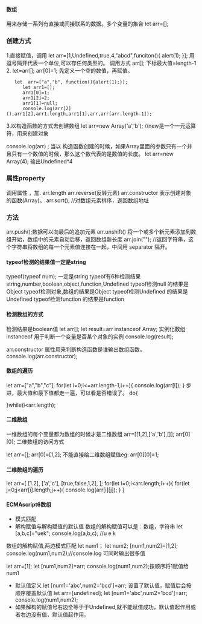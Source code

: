 
#### 数组

用来存储一系列有直接或间接联系的数据。多个变量的集合
let arr=[];
###  创建方式
1.直接赋值，调用
let arr=[1,Undefined,true,4,"abcd",funciton(){
  alert(1);
  }];
用逗号隔开代表一个单位,可以存任何类型的。
 调用方式
  arr[];    下标最大值=length-1
2. let=arr[];
   arr[0]=1; 先定义一个空的数值，再赋值。

       let  arr=["a","b", function(){alert(1);}];
          let arr1=[];
          arr1[0]=1;
          arr1[2]=2;
          arr1[1]=null;
          console.log(arr[2](),arr1[2],arr1.length,arr1[1],arr,arr[arr.length-1]);

3.以构造函数的方式去创建数组
   let arr=new  Array('a','b'); //new是一个一元运算符，用来创建对象

   console.log(arr)  ;
  当以 构造函数创建的时候，如果Array里面的参数只有一个并且只有一个数值的时候，那么这个数代表的是数值的长度。
  let arr=new Array(4);  输出Undefined*4
### 属性property
调用属性 ，加.
arr.length
arr.reverse(反转元素)
arr.constructor 表示创建对象的函数(Array)。
arr.sort(); //对数组元素排序，返回数组地址

### 方法
arr.push();数据可以向最后的追加元素
arr.unshift() 将一个或多个新元素添加到数组开始，数组中的元素自动后移，返回数组新长度
arr.join(""); //返回字符串，这个字符串将数组的每一个元素值连接在一起，中间用 separator 隔开。

#### typeof检测的结果值一定是string
typeof(typeof  num); 一定是string
typeof有6种检测结果string,number,boolean,object,function,Undefined
typeof检测null 的结果是Object
typeof检测对象,数组的结果是Object
typeof检测Undefined 的结果是Undefined
typeof检测function  的结果是function

#### 检测数组的方式
检测结果是boolean值
let arr[];
let result=arr instanceof  Array; 实例化数组
instanceof 用于判断一个变量是否某个对象的实例
console.log(result);

arr.constructor  属性用来判断构造函数是谁输出数组函数。
console.log(arr.constructor);

#### 数组的遍历
let arr=["a","b","c"];
for(let i=0;i<=arr.length-1,i++){
  console.log(arr[i]);
}
步进，最大值和最下值都走一遍，可以看是否错误了。
do{

  }while(i<arr.length);

####  二维数组
一维数组的每个变量都为数组的时候才是二维数组
arr=[[1,2],['a','b'],[]];
arr[0][0];  二维数组的访问方式

let arr=[];
arr[0]=[1,2];   不能直接给二维数组赋值eg: arr[0][0]=1;

#### 二维数组的遍历
let arr=[
        [1.2],
        ['a','c'],
        [true,false,1,2],
       ];
for(let i=0;i<arr.length;i++){
    for(let j=0;j<arr[i].length;j++){
       console.log(arr[i][j]);
    }
}
#### ECMAscript6数组
* 模式匹配
* 解构赋值与解构赋值的默认值
数组的解构赋值可以是：数组，字符串
          let [a,b,c]="uek";
          console.log(a,b,c); //u e k

数组的解构赋值,两边模式匹配
let num1；
let num2;
[num1,num2]=[1,2];
console.log(num1,num2);//console.log 可同时输出很多值

let arr=[1];
let [num1,num2]=arr;
console.log(num1,num2);按顺序将1赋值给num1
* 默认值定义
let [num1='abc',num2='bcd']=arr; 设置了默认值，赋值后会按顺序覆盖默认值
let arr=[undefined];
let [num1='abc',num2='bcd']=arr;
console.log(num1,num2);
* 如果解构的赋值号右边全等于于Undefined,就不能赋值成功，默认值起作用或者右边没有值，默认值起作用。
